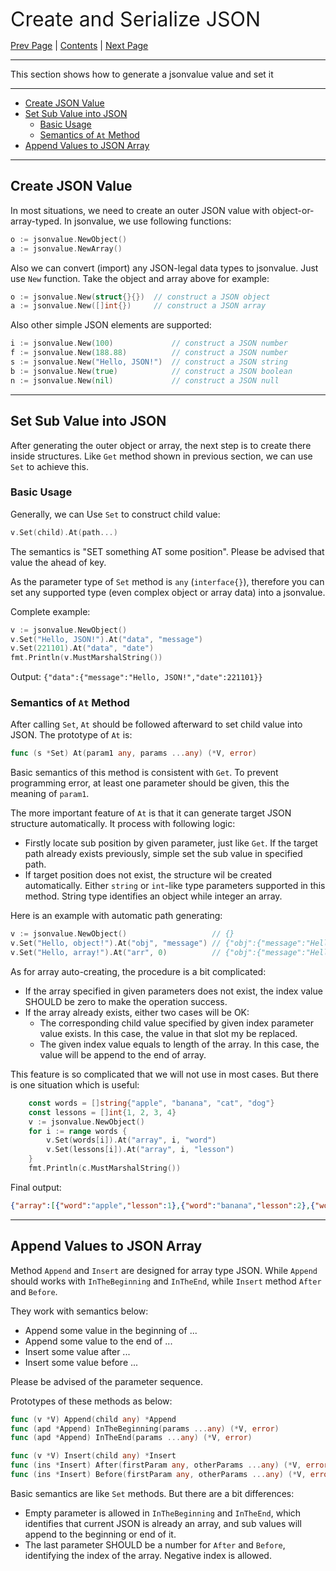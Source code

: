 
<font size=6>Create and Serialize JSON</font>

[Prev Page](./02_quick_start.md) | [Contents](./README.md) | [Next Page](./04_get.md)

---

This section shows how to generate a jsonvalue value and set it

---

- [Create JSON Value](#create-json-value)
- [Set Sub Value into JSON](#set-sub-value-into-json)
  - [Basic Usage](#basic-usage)
  - [Semantics of `At` Method](#semantics-of-at-method)
- [Append Values to JSON Array](#append-values-to-json-array)

---

## Create JSON Value

In most situations, we need to create an outer JSON value with object-or-array-typed. In jsonvalue, we use following functions:

```go
o := jsonvalue.NewObject()
a := jsonvalue.NewArray()
```

Also we can convert (import) any JSON-legal data types to jsonvalue. Just use `New` function. Take the object and array above for example:

```go
o := jsonvalue.New(struct{}{})  // construct a JSON object
a := jsonvalue.New([]int{})     // construct a JSON array
```

Also other simple JSON elements are supported:

```go
i := jsonvalue.New(100)             // construct a JSON number
f := jsonvalue.New(188.88)          // construct a JSON number
s := jsonvalue.New("Hello, JSON!")  // construct a JSON string
b := jsonvalue.New(true)            // construct a JSON boolean
n := jsonvalue.New(nil)             // construct a JSON null
```

---

## Set Sub Value into JSON

After generating the outer object or array, the next step is to create there inside structures. Like `Get` method shown in previous section, we can use `Set` to achieve this.

### Basic Usage

Generally, we can Use `Set` to construct child value:

```go
v.Set(child).At(path...)
```

The semantics is "SET something AT some position". Please be advised that value the ahead of key.

As the parameter type of `Set` method is `any` (`interface{}`), therefore you can set any supported type (even complex object or array data) into a jsonvalue.

Complete example:

```go
v := jsonvalue.NewObject()
v.Set("Hello, JSON!").At("data", "message")
v.Set(221101).At("data", "date")
fmt.Println(v.MustMarshalString())
```

Output: `{"data":{"message":"Hello, JSON!","date":221101}}`

### Semantics of `At` Method

After calling `Set`, `At` should be followed afterward to set child value into JSON. The prototype of `At` is:

```go
func (s *Set) At(param1 any, params ...any) (*V, error)
```

Basic semantics of this method is consistent with `Get`. To prevent programming error, at least one parameter should be given, this the meaning of `param1`.

The more important feature of `At` is that it can generate target JSON structure automatically. It process with following logic:

- Firstly locate sub position by given parameter, just like `Get`. If the target path already exists previously, simple set the sub value in specified path.
- If target position does not exist, the structure wil be created automatically. Either `string` or `int`-like type parameters supported in this method. String type identifies an object while integer an array.

Here is an example with automatic path generating:

```go
v := jsonvalue.NewObject()                   // {}
v.Set("Hello, object!").At("obj", "message") // {"obj":{"message":"Hello, object!"}}
v.Set("Hello, array!").At("arr", 0)          // {"obj":{"message":"Hello, object!"},"arr":["Hello, array!"]}
```

As for array auto-creating, the procedure is a bit complicated:

- If the array specified in given parameters does not exist, the index value SHOULD be zero to make the operation success.
- If the array already exists, either two cases will be OK:
  - The corresponding child value specified by given index parameter value exists. In this case, the value in that slot my be replaced.
  - The given index value equals to length of the array. In this case, the value will be append to the end of array.

This feature is so complicated that we will not use in most cases. But there is one situation which is useful: 

```go
    const words = []string{"apple", "banana", "cat", "dog"}
    const lessons = []int{1, 2, 3, 4}
    v := jsonvalue.NewObject()
    for i := range words {
        v.Set(words[i]).At("array", i, "word")
        v.Set(lessons[i]).At("array", i, "lesson")
    }
    fmt.Println(c.MustMarshalString())
```

Final output:

```json
{"array":[{"word":"apple","lesson":1},{"word":"banana","lesson":2},{"word":"cat","lesson":3},{"word":"dog","lesson":4}]}
```

---

## Append Values to JSON Array

Method `Append` and `Insert` are designed for array type JSON. While `Append` should works with `InTheBeginning` and `InTheEnd`, while `Insert` method `After` and `Before`.

They work with semantics below:

- Append some value in the beginning of ...
- Append some value to the end of ...
- Insert some value after ...
- Insert some value before ...

Please be advised of the parameter sequence.

Prototypes of these methods as below:

```go
func (v *V) Append(child any) *Append
func (apd *Append) InTheBeginning(params ...any) (*V, error)
func (apd *Append) InTheEnd(params ...any) (*V, error)

func (v *V) Insert(child any) *Insert
func (ins *Insert) After(firstParam any, otherParams ...any) (*V, error)
func (ins *Insert) Before(firstParam any, otherParams ...any) (*V, error)
```

Basic semantics are like `Set` methods. But there are a bit differences:

- Empty parameter is allowed in `InTheBeginning` and `InTheEnd`, which identifies that current JSON is already an array, and sub values will append to the beginning or end of it.
- The last parameter SHOULD be a number for `After` and `Before`, identifying the index of the array. Negative index is allowed.
